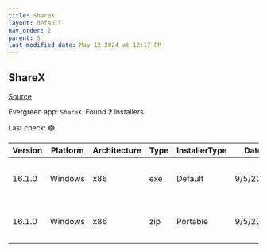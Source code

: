 ```yaml
---
title: ShareX
layout: default
nav_order: 2
parent: S
last_modified_date: May 12 2024 at 12:17 PM
---
```


## ShareX

[Source](https://getsharex.com/)

Evergreen app: `ShareX`. Found **2** installers.

Last check: 🟢

| Version | Platform | Architecture | Type | InstallerType | Date     | Size     | URI                                                                                                                                                                            |
| ------- | -------- | ------------ | ---- | ------------- | -------- | -------- | ------------------------------------------------------------------------------------------------------------------------------------------------------------------------------ |
| 16.1.0  | Windows  | x86          | exe  | Default       | 9/5/2024 | 41055033 | [https://github.com/ShareX/ShareX/releases/download/v16.1.0/ShareX-16.1.0-setup.exe](https://github.com/ShareX/ShareX/releases/download/v16.1.0/ShareX-16.1.0-setup.exe)       |
| 16.1.0  | Windows  | x86          | zip  | Portable      | 9/5/2024 | 54308593 | [https://github.com/ShareX/ShareX/releases/download/v16.1.0/ShareX-16.1.0-portable.zip](https://github.com/ShareX/ShareX/releases/download/v16.1.0/ShareX-16.1.0-portable.zip) |
